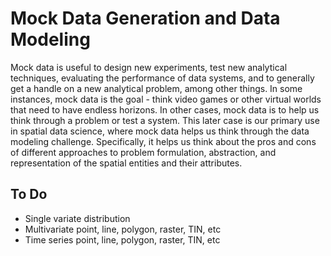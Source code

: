 # Mock Data Generation and Data Modeling

Mock data is useful to design new experiments, test new analytical techniques, evaluating the performance of data systems, and to generally get a handle on a new analytical problem, among other things. In some instances, mock data is the goal - think video games or other virtual worlds that need to have endless horizons. In other cases, mock data is to help us think through a problem or test a system. This later case is our primary use in spatial data science, where mock data helps us think through the data modeling challenge. Specifically, it helps us think about the pros and cons of different approaches to problem formulation, abstraction, and representation of the spatial entities and their attributes.

## To Do

- Single variate distribution
- Multivariate point, line, polygon, raster, TIN, etc
- Time series point, line, polygon, raster, TIN, etc
